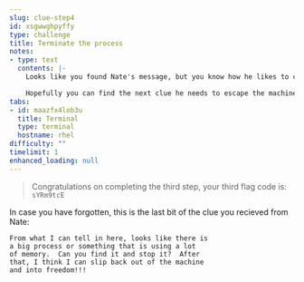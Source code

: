 ```yaml
---
slug: clue-step4
id: xsgwwghpyffy
type: challenge
title: Terminate the process
notes:
- type: text
  contents: |-
    Looks like you found Nate's message, but you know how he likes to complicate things.

    Hopefully you can find the next clue he needs to escape the machine...
tabs:
- id: maazfx4lob3u
  title: Terminal
  type: terminal
  hostname: rhel
difficulty: ""
timelimit: 1
enhanced_loading: null
---
```

>Congratulations on completing the third step, your third flag code is: `sYRm9tcE`


In case you have forgotten, this is the last bit of the clue you recieved from Nate:

```nocopy
From what I can tell in here, looks like there is
a big process or something that is using a lot
of memory.  Can you find it and stop it?  After
that, I think I can slip back out of the machine
and into freedom!!!
```
